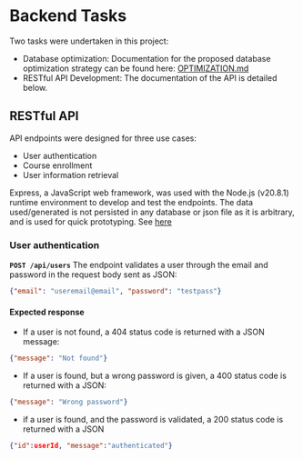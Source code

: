 # Backend Tasks

Two tasks were undertaken in this project:
- Database optimization: Documentation for the proposed database optimization strategy can be found here: [OPTIMIZATION.md](https://github.com/Taiwopeter-babs/techprosng-backend-task/blob/c37e0ae9b1c37af9024173ad896aadc673831254/OPTIMIZATION.md)
- RESTful API Development: The documentation of the API is detailed below.

## RESTful API
API endpoints were designed for three use cases:
- User authentication
- Course enrollment
- User information retrieval

Express, a JavaScript web framework, was used with the Node.js (v20.8.1) runtime environment to develop and test the endpoints. The data used/generated is not persisted in any database or json file as it is arbitrary, and is used for quick prototyping. See [here](https://github.com/Taiwopeter-babs/techprosng-backend-task/blob/070bb90ef44cd1df32027d1bc66df487e573cf67/api/utils/index.js)

### User authentication
**`POST /api/users`**
The endpoint validates a user through the email and password in the request body sent as JSON:
```json
{"email": "useremail@email", "password": "testpass"}
```
#### Expected response
- If a user is not found, a 404 status code is returned with a JSON message:
```json
{"message": "Not found"}
```
- If a user is found, but a wrong password is given, a 400 status code is returned with a JSON:
```json
{"message": "Wrong password"}
```

- if a user is found, and the password is validated, a 200 status code is returned with a JSON
```json
{"id":userId, "message":"authenticated"}
```

